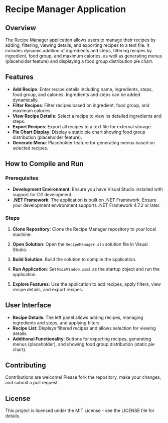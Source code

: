 # Recipe Manager Application

## Overview
The Recipe Manager application allows users to manage their recipes by adding, filtering, viewing details, and exporting recipes to a text file. It includes dynamic addition of ingredients and steps, filtering recipes by ingredient, food group, and maximum calories, as well as generating menus (placeholder feature) and displaying a food group distribution pie chart.

## Features
- **Add Recipe**: Enter recipe details including name, ingredients, steps, food group, and calories. Ingredients and steps can be added dynamically.
- **Filter Recipes**: Filter recipes based on ingredient, food group, and maximum calories.
- **View Recipe Details**: Select a recipe to view its detailed ingredients and steps.
- **Export Recipes**: Export all recipes to a text file for external storage.
- **Pie Chart Display**: Display a static pie chart showing food group distribution (placeholder feature).
- **Generate Menu**: Placeholder feature for generating menus based on selected recipes.

## How to Compile and Run

### Prerequisites
- **Development Environment**: Ensure you have Visual Studio installed with support for C# development.
- **.NET Framework**: The application is built on .NET Framework. Ensure your development environment supports .NET Framework 4.7.2 or later.

### Steps
1. **Clone Repository**: Clone the Recipe Manager repository to your local machine:

2. **Open Solution**: Open the `RecipeManager.sln` solution file in Visual Studio.

3. **Build Solution**: Build the solution to compile the application.

4. **Run Application**: Set `MainWindow.xaml` as the startup object and run the application.

5. **Explore Features**: Use the application to add recipes, apply filters, view recipe details, and export recipes.

## User Interface
- **Recipe Details**: The left panel allows adding recipes, managing ingredients and steps, and applying filters.
- **Recipe List**: Displays filtered recipes and allows selection for viewing details.
- **Additional Functionality**: Buttons for exporting recipes, generating menus (placeholder), and showing food group distribution (static pie chart).

## Contributing
Contributions are welcome! Please fork the repository, make your changes, and submit a pull request.

## License
This project is licensed under the MIT License - see the LICENSE file for details.
